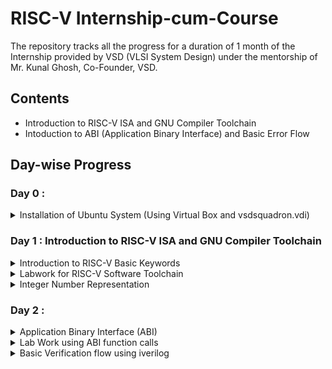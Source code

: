 # RISC-V Internship-cum-Course

The repository tracks all the progress for a duration of 1 month of the Internship provided by VSD (VLSI System Design) under the mentorship of Mr. Kunal Ghosh, Co-Founder, VSD.

## Contents 
- Introduction to RISC-V ISA and GNU Compiler Toolchain
- Intoduction to ABI (Application Binary Interface) and Basic Error Flow
## Day-wise Progress

### Day 0 : 
<details>
<summary>Installation of Ubuntu System (Using Virtual Box and vsdsquadron.vdi)</summary>
  -> Steps to install the System

1. Download the vsdsquadron file from the given link.
2. Next download the Virtual Box from the website and install the Virtual Box.
3. Setup the virtual Machine
4. While on the wizard of "Selecting Virtual Disk", select the location of the downloaded vsdsquadron.vdi file.
5. Finally provide the required space and processor value and finish the setup.
6. Run the Virtual Machine.

![Screenshot 2023-12-28 121708](https://github.com/madhavasawa/somaiya-riscv/assets/154996436/0d911aa5-f855-466f-9253-9802be61d2c1)
</details>

### Day 1 : Introduction to RISC-V ISA and GNU Compiler Toolchain
<details>
<summary> Introduction to RISC-V Basic Keywords </summary>
-> The RISC-V ISA (Instruction Set Architecture) stands out for its simplicity, with fixed-length instructions and a clean design. This simplicity aids in ease of understanding, implementation, and optimization. RISC-V's open-source nature enables a collaborative community, leading to continuous refinement, standardization, and the development of a rich software ecosystem. This openness empowers engineers to tailor processors to specific needs, from embedded systems to high-performance computing. Its royalty-free model fosters widespread adoption, making RISC-V a compelling choice for both academia and industry.

  The different instructions included in RISC-V are listed below:
  
1. Pseudo instructions - For e.g- mv,li,ret etc
2. Base integer instruction (RV64I, RV32I)-For e.g-lui,addi etc
3. Multiply extension (RV64M) -For e.g- mulw,divw etc
4. Single and double floating point instruction (RV64F, RV64D) -For e.g- flw,fadd etc
5. Application binary instruction
6. Memory allocation and stack pointer
</details>

<details> 
<summary> Labwork for RISC-V Software Toolchain</summary>
-> To start with, we first try the basic C-Program to find the sum of numbers from 1 to n
The code for the same is :
  
```
#include <stdio.h>
int main () {
	int i,sum = 0, n = 10;
	for (i = 1; i <=n; ++i) {
		sum += i;
	}
	printf("The sum of the number from 1 to %d is %d\n", n,sum);
	return 0;
	}
```
- To compile the above program, use the following command :
  ```
  gcc sum1ton.c
  ```
- Next, using the command below, we can get the output :
  ```
  ./a.out
  ```

  - The output of the above program is given below :
    ![Lab 1 0](https://github.com/madhavasawa/somaiya-riscv/assets/154996436/fc0d636d-f9cc-4f7f-9607-6a0a3afe4cb8)

-> Now in the case of RISC-V GNU , the following commands are executed :
- To use RISC-V gcc compiler, type
  ```
  riscv64-unknown-elf-gcc  -o <object filename.o> <filename.c>
  ```
- To List the details of a file, type
  ```
  riscv64-unknown-elf-gcc  -o <object filename.o> <filename.c>
  ```
- To deassemble the object file, type
  ```
  riscv64-unknown-elf-objdump <object file> -d <object filename.o>
  ```
- To highlight the main function
  ```
  riscv64-unknown-elf-objdump <object file> -d <object filename.o> | less
  ```
  ```
  /main
  n
  ```
  - The output for the above commands is give below (with total no of instructions)
  ![No of instr](https://github.com/madhavasawa/somaiya-riscv/assets/154996436/69f3563d-49d4-4e6c-bd8c-7b1e28172862)

</details>

<details> 
<summary> Integer Number Representation </summary>
- 64-bit Number System for Unsigned Numbers

![positive nos](https://github.com/madhavasawa/somaiya-riscv/assets/154996436/3b8a5c06-ad1e-4eea-b9ce-3dcc00a36c64)

- 64-bit Number System for Signed Numbers
   
![all nos](https://github.com/madhavasawa/somaiya-riscv/assets/154996436/7c44e57b-08ee-4f4f-a98b-0714ca3f5995)

-> The basic code to find the Highest Unsigned number possible in the 64-bit system is as follows
```
#include <stdio.h>
#include <math.h>

int main()
{
unsigned long long int max = (unsigned long long int)(pow(2,64)-1);
printf("Highest Number represented by unsigned long long int is %llu \n", max);
return 0;
}
```
- The output for the same is :
![unsigndHigh](https://github.com/madhavasawa/somaiya-riscv/assets/154996436/d4ef2265-2fc3-418f-aae0-5ea4e53cb246)

-> The basic code to find the Highest and Smallest number possible in the 64-bit system is as follows
```
#include <stdio.h>
#include <math.h>

int main()
{
  long long int max = (long long int)(pow(2,64)-1);
  long long int min = (long long int)(pow(2,64)*-1);
  printf("Highest Number represented by signed long long int is %llu \n", max);
  printf("Lowest Number represented by signed long long int is %llu \n", min);
  return 0;
}
```
- The output for the same is
  ![HighLow](https://github.com/madhavasawa/somaiya-riscv/assets/154996436/99ebdd83-f87f-4a99-906a-619cd6d614d0)

</details>



### Day 2 :
<details>
<summary> Application Binary Interface (ABI) </summary>
-> Application Binary Interface (ABI) defines how software components interact at a binary level, ensuring compatibility across different compilers, platforms, and architectures. It specifies the conventions for function calls, data structures, and system calls, enabling interoperability between software modules and facilitating communication between programs at a low-level binary interface.

![Screenshot 2024-01-06 091921](https://github.com/madhavasawa/somaiya-riscv/assets/154996436/dfc0bac6-35e9-4f6d-aea2-8446a0ab6773)

- Memory allocation for Double-words
  - RISCV belongs to little-endian memory addressing system
	![Screenshot 2024-01-06 092236](https://github.com/madhavasawa/somaiya-riscv/assets/154996436/75c9b8ae-033e-4e0c-ab94-e3ba803329d3)

- The commands basically used are :
  - ld (load doubleword)
  - sd (store doublword)
  Example for using the above commands is:
  ![Screenshot 2024-01-06 094350](https://github.com/madhavasawa/somaiya-riscv/assets/154996436/a12806eb-1066-4c2e-95e8-eb15799917dd)

- Other Keywords/Commands used are:
  ![Screenshot 2024-01-06 094942](https://github.com/madhavasawa/somaiya-riscv/assets/154996436/cf699d07-3cea-4f93-b4b1-1bd19b674054)

</details>

<details>
<summary> Lab Work using ABI function calls </summary>
-> ASM Function Call
	
- The Basic ASM Function Call Flowchart: 
 
 ![Screenshot 2024-01-06 095721](https://github.com/madhavasawa/somaiya-riscv/assets/154996436/95daacd7-655c-42c1-94bf-74f6be8e0e06)

- Let's try a program to see how ASM Function works:
  
Program to find Sum of Numbers from 1 to 9 :
![Screenshot 2024-01-06 100033](https://github.com/madhavasawa/somaiya-riscv/assets/154996436/cd56a372-b0fd-4163-a045-7fcc19d8b741)


```
#include <stdio.h>
extern int load(int x, int y)

int main()
{
	int result = 0;
	int count = 9;
	result = load(0x0, count+1);
	printf("Sum of numbers 0 to %d is %d ", count, result);
}
```
![Lab 2 0](https://github.com/madhavasawa/somaiya-riscv/assets/154996436/1395b141-94fd-46d7-80d7-d2ea4afd04ad)

- The output for the above program is:
  ![Lab 2 1](https://github.com/madhavasawa/somaiya-riscv/assets/154996436/b08b2f30-b220-42c0-9fed-00855307ec5e)

</details>

<details>
<summary> Basic Verification flow using iverilog </summary>

![Screenshot 2024-01-06 181835](https://github.com/madhavasawa/somaiya-riscv/assets/154996436/55649e15-a45f-44ae-af15-12da2d838da1)

- List of Commands
  ![list of cmds Lab3](https://github.com/madhavasawa/somaiya-riscv/assets/154996436/108f298b-a037-4e64-9c0c-9e030bf16e0a)


</details>
